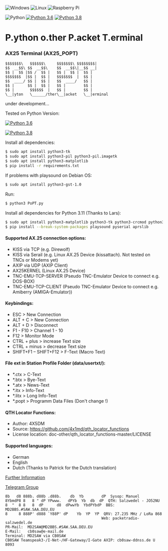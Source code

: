 ![Windows](https://img.shields.io/badge/Windows-0078D6?style=for-the-badge&logo=windows&logoColor=white)
![Linux](https://img.shields.io/badge/Linux-FCC624?style=for-the-badge&logo=linux&logoColor=black)
![Raspberry Pi](https://img.shields.io/badge/-RaspberryPi-C51A4A?style=for-the-badge&logo=Raspberry-Pi)

![Python](https://img.shields.io/badge/python-3670A0?style=for-the-badge&logo=python&logoColor=ffdd54)
[![Python 3.6](https://img.shields.io/badge/python-3.6-blue.svg)](https://www.python.org/downloads/release/python-360/)
[![Python 3.8](https://img.shields.io/badge/python-3.8-blue.svg)](https://www.python.org/downloads/release/python-380/)
# P.ython o.ther P.acket T.erminal
### AX25 Terminal (AX25_POPT)

    $$$$$$$\   $$$$$$\     $$$$$$$\ $$$$$$$$|
    $$  __$$\ $$  __$$\    $$  __$$\|__$$ __|
    $$ |  $$ |$$ /  $$ |   $$ |  $$ |  $$ |
    $$$$$$$  |$$ |  $$ |   $$$$$$$  |  $$ |
    $$  ____/ $$ |  $$ |   $$  ____/   $$ |
    $$ |      $$ |  $$ |   $$ |        $$ |
    $$ |       $$$$$$  |   $$ |        $$ |
    \__|yton   \______/ther\__|acket   \__|erminal

under development...

Tested on Python Version:

[![Python 3.6](https://img.shields.io/badge/python-3.6-blue.svg)](https://www.python.org/downloads/release/python-360/)

[![Python 3.8](https://img.shields.io/badge/python-3.8-blue.svg)](https://www.python.org/downloads/release/python-380/)


Install all dependencies:
``` sh
$ sudo apt install python3-tk
$ sudo apt install python3-pil python3-pil.imagetk
$ sudo apt install python3-matplotlib
$ pip install -r requirements.txt
```

If problems with playsound on Debian OS:
``` sh
$ sudo apt install python3-gst-1.0
```

Run:
``` sh
$ python3 PoPT.py
```

Install all dependencies for Python 3.11 (Thanks to Lars):
``` sh
$ sudo apt install python3-matplotlib python3-tk python3-crcmod python3-gtts python3-pip python3-networkx python3-minimal
$ pip install --break-system-packages playsound pyserial aprslib
```

#### Supported AX.25 connection options:
- KISS via TCP (e.g. Direwolf)
- KISS via Serail (e.g. Linux AX.25 Device (kissattach). Not tested on TNCs or Modems yet)
- AXIP via UDP (AXIP Client)
- AX25KERNEL (Linux AX.25 Device)
- TNC-EMU-TCP-SERVER (Pseudo TNC-Emulator Device to connect e.g. DOS-BOX)
- TNC-EMU-TCP-CLIENT (Pseudo TNC-Emulator Device to connect e.g. Amiberry (AMIGA-Emulator))

#### Keybindings:
- ESC > New Connection
- ALT + C > New Connection
- ALT + D > Disconnect
- F1 - F10 > Channel 1 - 10
- F12 > Monitor Mode
- CTRL + plus > increase Text size
- CTRL + minus > decrease Text size
- SHIFT+F1 – SHIFT+F12 > F-Text (Macro Text)


#### File ext in Station Profile Folder (data/usertxt/<USER CALL>):
- *.ctx > C-Text
- *.btx > Bye-Text
- *.atx > News-Text
- *.itx > Info-Text
- *.litx > Long Info-Text
- *.popt > Programm Data Files (Don't change !) 


#### QTH Locator Functions:
- Author: 4X5DM
- Source: https://github.com/4x1md/qth_locator_functions
- License location: doc-other/qth_locator_functions-master/LICENSE

#### Supported languages:
- German
- English
- Dutch (Thanks to Patrick for the Dutch translation)




[Further Information](http://forum.packetradio-salzwedel.de/index.php?board/10-popt/)

[Telegram Group](https://t.me/poptsupport)
    
    8b   d8 888b. d88b .d88b.    db  Yb        dP  Sysop: Manuel
    8YbmdP8 8   8 " dP YPwww.   dPYb  Yb  db  dP  QTH: Salzwedel - JO52NU
    8  "  8 8   8  dP      d8  dPwwYb  YbdPYbdP  BBS: MD2BBS.#SAW.SAA.DEU.EU
    8     8 888P' d888 `Y88P' dP    Yb  YP  YP  QRV: 27.235 MHz / LoRa 868
                                               Web: packetradio-salzwedel.de
    PR-Mail:  MD2SAW@MD2BBS.#SAW.SAA.DEU.EU
    E-Mail:   cb0saw@e-mail.de
    Terminal: MD2SAW via CB0SAW
    CB0SAW Teamspeak3-/I-Net-/HF-Gateway/I-Gate AXIP: cb0saw-ddnss.de U 8093
    